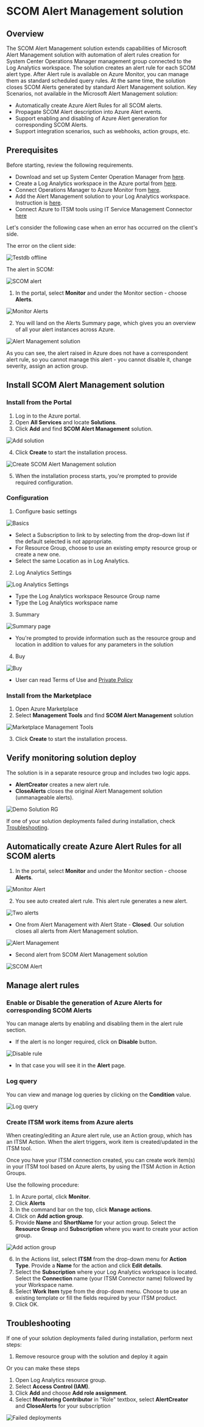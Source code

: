 # SCOM Alert Management solution

## Overview

The SCOM Alert Management solution extends capabilities of Microsoft Alert Management solution with automation of alert rules creation for System Center Operations Manager management group connected to the Log Analytics workspace. The solution creates an alert rule for each SCOM alert type. After Alert rule is available on Azure Monitor, you can manage them as standard scheduled query rules. At the same time, the solution closes SCOM Alerts generated by standard Alert Management solution. Key Scenarios, not available in the Microsoft Alert Management solution:

- Automatically create Azure Alert Rules for all SCOM alerts.
- Propagate SCOM Alert description into Azure Alert events.
- Support enabling and disabling of Azure Alert generation for corresponding SCOM Alerts.
- Support integration scenarios, such as webhooks, action groups, etc.

## Prerequisites

Before starting, review the following requirements.

- Download and set up System Center Operation Manager from [here](https://docs.microsoft.com/en-us/system-center/scom/manage-operations-guide-overview?view=sc-om-1807).
- Create a Log Analytics workspace in the Azure portal from [here](https://docs.microsoft.com/en-us/azure/azure-monitor/learn/quick-create-workspace).
- Connect Operations Manager to Azure Monitor from [here](https://docs.microsoft.com/en-us/azure/azure-monitor/platform/om-agents).
- Add the Alert Management solution to your Log Analytics workspace. Instruction is [here](https://docs.microsoft.com/en-us/azure/azure-monitor/platform/alert-management-solution).
- Connect Azure to ITSM tools using IT Service Management Connector [here](https://docs.microsoft.com/en-us/azure/azure-monitor/platform/itsmc-overview)

Let's consider the following case when an error has occurred on the client's side.

The error on the client side:

![Testdb offline](./media/testdb_offline.jpg)

The alert in SCOM:

![SCOM alert](./media/SCOM2016RTMs_alert.jpg)

1. In the portal, select **Monitor** and under the Monitor section - choose **Alerts**.

![Monitor Alerts](./media/monitor_alerts.jpg)

2. You will land on the Alerts Summary page, which gives you an overview of all your alert instances across Azure.

![Alert Management solution](./media/)

As you can see, the alert raised in Azure does not have a correspondent alert rule, so you cannot manage this alert - you cannot disable it, change severity, assign an action group.

## Install SCOM Alert Management solution

### Install from the Portal

1. Log in to the Azure portal.
2. Open **All Services** and locate **Solutions**.
3. Click **Add** and find **SCOM Alert Management** solution.

![Add solution](./media/add_solution.jpg)

4. Click **Create** to start the installation process.

![Create SCOM Alert Management solution](./media/scom_am_create_page.jpg)

5. When the installation process starts, you're prompted to provide required configuration.

### Configuration

1. Configure basic settings

![Basics](./media/create_basics_example.jpg)

- Select a Subscription to link to by selecting from the drop-down list if the default selected is not appropriate.
- For Resource Group, choose to use an existing empty resource group or create a new one.
- Select the same Location as in Log Analytics.

2. Log Analytics Settings

![Log Analytics Settings](./media/log_analytics_settings_example.jpg)

- Type the Log Analytics workspace Resource Group name
- Type the Log Analytics workspace name

3. Summary

![Summary page](./media/summary.jpg)

- You're prompted to provide information such as the resource group and location in addition to values for any parameters in the solution

4. Buy

![Buy](./media/buy.jpg)

- User can read Terms of Use and [Private Policy](https://www.viacode.com/viacode-privacy-statement)

### Install from the Marketplace

1. Open Azure Marketplace
2. Select **Management Tools** and find **SCOM Alert Management** solution

![Marketplace Management Tools](./media/marketplace_management_tools.jpg)

3. Click **Create** to start the installation process.

## Verify monitoring solution deploy

The solution is in a separate resource group and includes two logic apps.

-  **AlertCreator** creates a new alert rule.
-  **CloseAlerts** closes the original Alert Management solution (unmanageable alerts).

![Demo Solution RG](./media/demo_solution_rg.jpg)

If one of your solution deployments failed during installation, check [Troubleshooting](##Troubleshooting).

## Automatically create Azure Alert Rules for all SCOM alerts

1. In the portal, select **Monitor** and under the Monitor section - choose **Alerts**.

![Monitor Alert](./media/monitor_alerts.jpg)

2. You see auto created alert rule. This alert rule generates a new alert.

![Two alerts](./media/two_alerts.jpg)

- One from Alert Management with Alert State - **Closed**. Our solution closes all alerts from Alert Management solution.

![Alert Management](./media/alert_management_alert.jpg)

- Second alert from SCOM Alert Management solution

![SCOM Alert](./media/scom_alert.jpg)

<!-- <Description?> -->

## Manage alert rules

### Enable or Disable the generation of Azure Alerts for corresponding SCOM Alerts

You can manage alerts by enabling and disabling them in the alert rule section.
<!-- In the Rule page , you can select multiple alert rules and enable/disable them. This might be useful when certain target resources need to be put under maintenance-->

- If the alert is no longer required, click on **Disable** button.

![Disable rule](./media/disable_rule.jpg)

- In that case you will see it in the **Alert** page. <!-- Error. need to investigate the gap -->

<!-- -->

### Log query

You can view and manage log queries by clicking on the **Condition** value.

![Log query](./media/log_query.jpg)

### Create ITSM work items from Azure alerts

When creating/editing an Azure alert rule, use an Action group, which has an ITSM Action. When the alert triggers, work item is created/updated in the ITSM tool.

Once you have your ITSM connection created, you can create work item(s) in your ITSM tool based on Azure alerts, by using the ITSM Action in Action Groups.

Use the following procedure:

1. In Azure portal, click **Monitor**.
2. Click **Alerts**
3. In the command bar on the top, click **Manage actions**.
4. Click on **Add action group**.
5. Provide **Name** and **ShortName** for your action group. Select the **Resource Group** and **Subscription** where you want to create your action group.

![Add action group](./media/add_action_group.jpg)

6. In the Actions list, select **ITSM** from the drop-down menu for **Action Type**. Provide a **Name** for the action and click **Edit details**.
7. Select the **Subscription** where your Log Analytics workspace is located. Select the **Connection** name (your ITSM Connector name) followed by your Workspace name.
8. Select **Work Item** type from the drop-down menu. Choose to use an existing template or fill the fields required by your ITSM product.
9.  Click OK.

## Troubleshooting

If one of your solution deployments failed during installation, perform next steps:

1. Remove resource group with the solution and deploy it again

Or you can make these steps

1. Open Log Analytics resource group.
2. Select **Access Control (IAM)**.
3. Click **Add** and choose **Add role assignment**.
4. Select **Monitoring Contributor** in "Role" textbox, select  **AlertCreator** and **CloseAlerts** for your subscription

![Failed deployments](./media/troubleshooting.jpg)